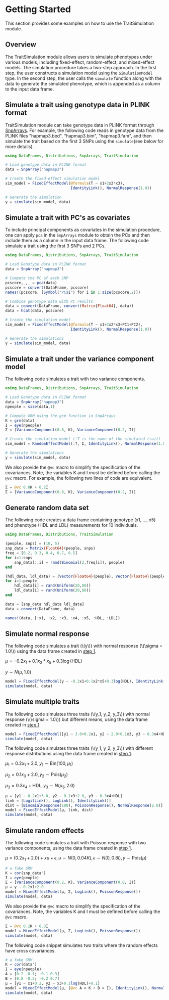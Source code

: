 # Getting Started

This section provides some examples on how to use the
TraitSimulation module.

## Overview

The TraitSimulation module allows users to simulate phenotypes under various
models, including fixed-effect, random-effect, and mixed-effect models. The
simulation procedure takes a two-step approach. In the first step, the user
constructs a simulation model using the ```SimulationModel``` type. In the
second step, the user calls the ```simulate``` function along with the data to
generate the simulated phenotype, which is appended as a column to the input
data frame.

## Simulate a trait using genotype data in PLINK format

TraitSimulation module can take genotype data in PLINK format through
[SnpArrays](https://github.com/OpenMendel/SnpArrays.jl). For example, the
following code reads in genotype data from the PLINK files "hapmap3.bed",
"hapmap3.bim", "hapmap3.fam", and then simulate the trait based on the first
3 SNPs using the ```simulate```(see below for more details).

```julia
using DataFrames, Distributions, SnpArrays, TraitSimulation

# Load genotype data in PLINK format
data = SnpArray("hapmap3")

# Create the fixed-effect simulation model
sim_model = FixedEffectModel(@formula(T ~ x1+2x2*x3),
                             IdentityLink(), NormalResponse(1.0))

# Generate the simulation
y = simulate(sim_model, data)
```

## Simulate a trait with PC's as covariates

To include principal components as covariates in the simulation procedure,
one can apply ```pca``` in the ```SnpArrays``` module to obtain the PCs
and then include them as a column in the input data frame. The following
code simulate a trait using the first 3 SNPs and 2 PCs.

```julia
using DataFrames, Distributions, SnpArrays, TraitSimulation

# Load Genotype data in PLINK format
data = SnpArray("hapmap3")

# Compute the PC of each SNP
pcscore,_,_ = pca(data)
pcscore = convert(DataFrame, pcscore)
names!(pcscore, [Symbol("PC$i") for i in 1:size(pcscore,2)])

# Combine genotype data with PC results
data = convert(DataFrame, convert(Matrix{Float64}, data))
data = hcat(data, pcscore)

# Create the simulation model
sim_model = FixedEffectModel(@formula(T ~ x1+2x2*x3+PC1+PC2),
                             IdentityLink(), NormalResponse(1.0))

# Generate the simulations
y = simulate(sim_model, data)
```

## Simulate a trait under the variance component model

The following code simulates a trait with two variance components.

```julia
using DataFrames, Distributions, SnpArrays, TraitSimulation

# Load Genotype data in PLINK format
data = SnpArray("hapmap3")
npeople = size(data,1)

# Compute GRM using the grm function in SnpArrays
K = grm(data)
I = eye(npeople)
Σ = [VarianceComponent(0.8, K), VarianceComponent(0.2, I)]

# Create the simulation model (:T is the name of the simulated trait)
sim_model = RandomEffectModel(:T, Σ, IdentityLink(), NormalResponse(1.0))

# Generate the simulations
y = simulate(sim_model, data)
```

We also provide the ```@vc``` macro to simplify the specification of the
covariances. Note, the variables K and I must be defined before calling
the ```@vc``` macro. For example, the following two lines of code are
equivalent.

```julia
Σ = @vc 0.8K + 0.2I
Σ = [VarianceComponent(0.8, K), VarianceComponent(0.2, I)]
```

## Generate random data set

The following code creates a data frame containing genotype
(x1, ..., x5) and phenotype (HDL and LDL) measurements for 10 individuals.

```julia
using DataFrames, Distributions, TraitSimulation

(people, snps) = (10, 5)
snp_data = Matrix{Float64}(people, snps)
freq = [0.2, 0.3, 0.4, 0.7, 0.5]
for i=1:snps
    snp_data[:,i] = rand(Binomial(2,freq[i]), people)
end

(hdl_data, ldl_data) = (Vector{Float64}(people), Vector{Float64}(people))
for i=1:people
    hdl_data[i] = rand(Uniform(20,80))
    ldl_data[i] = rand(Uniform(20,80))
end

data = [snp_data hdl_data ldl_data]
data = convert(DataFrame, data)

names!(data, [:x1, :x2, :x3, :x4, :x5, :HDL, :LDL])
```


## Simulate normal response

The following code simulates a trait (\\(y\\)) with normal response
(\\(\sigma = 1.0\\)) using the data frame created in [step 1](#first_step).

$\mu = -0.2x_1 + 0.1x_2 * x_5 + 0.3\log(\text{HDL})$

$y \sim N(\mu, 1.0)$

```julia
model = FixedEffectModel(y ~ -0.2x1+0.1x2*x5+0.3log(HDL), IdentityLink(), NormalResponse(1.0))
simulate(model, data)
```

## Simulate multiple traits

The following code simulates three traits (\\(y_1, y_2, y_3\\)) with
normal response (\\(\sigma = 1.0\\)) but different means, using the data
frame created in [step 1](#first_step).

```julia
model = FixedEffectModel([y1 ~ 3.0+0.2x1, y2 ~ 2.0+0.1x3, y3 ~ 0.3x4+HDL], IdentityLink(), NormalResponse(1.0))
simulate(model, data)
```

The following code simulates three traits (\\(y_1, y_2, y_3\\)) with different
response distributions using the data frame created in [step 1](#first_step).

$\mu_1 = 0.2x_1 + 3.0, y_1 \sim \text{Bin}(100, \mu_1)$

$\mu_2 = 0.1x_3 + 2.0, y_2 \sim \text{Pois}(\mu_2)$

$\mu_3 = 0.3x_4 + \text{HDL}, y_3 \sim N(\mu_3, 2.0)$

```julia
μ = [y1 ~ 0.2x1+3.0, y2 ~ 0.1x3+2.0, y3 ~ 0.3x4+HDL]
link = [LogitLink(), LogLink(), IdentityLink()]
dist = [BinomialResponse(100), PoissonResponse(), NormalResponse(2.0)]
model = FixedEffectModel(μ, link, dist)
simulate(model, data)
```
## Simulate random effects

The following code simulates a trait with Poisson response with
two variance components, using the data frame created in [step 1](#first_step).

$\mu = (0.2x_1 + 2.0) + x u + \epsilon, u \sim N(0, 0.04K), \epsilon \sim N(0, 0.8I), y \sim \text{Pois}(\mu)$

```julia
# a fake GRM
K = cor(snp_data')
I = eye(people)
Σ = [VarianceComponent(0.2, K), VarianceComponent(0.8, I)]
μ = y ~ 0.2x1+2.0
model = MixedEffectModel(μ, Σ, LogLink(), PoissonResponse())
simulate(model, data)
```

We also provide the ```@vc``` macro to simplify the specification of the covariances.
Note, the variables K and I must be defined before calling the ```@vc``` macro.

```julia
Σ = @vc 0.2K + 0.8I
model = MixedEffectModel(μ, Σ, LogLink(), PoissonResponse())
simulate(model, data)
```

The following code snippet simulates two traits where the random effects have cross covariances.

```julia
# a fake GRM
K = cor(data')
I = eye(npeople)
A = [0.2 -0.1; -0.1 0.3]
B = [0.8 -0.2; -0.2 0.7]
μ = [y1 ~ x1+0.2, y2 ~ x3+0.1log(HDL)+0.1]
model = MixedEffectModel(μ, (@vc A ⊗ K + B ⊗ I), IdentityLink(), NormalResponse(1.0))
simulate(model, data)
```
